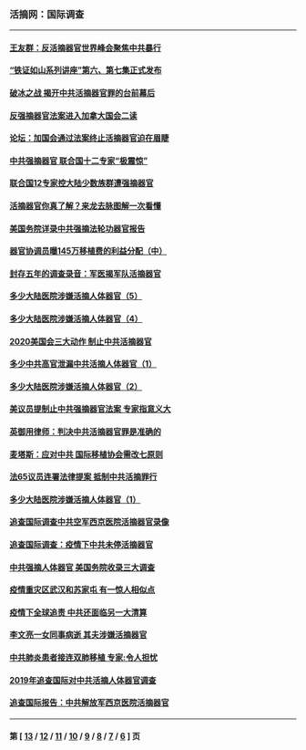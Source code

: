 ### 活摘网：国际调查
---
#### [王友群：反活摘器官世界峰会聚焦中共暴行](../../pages/nf5947/n13250738.md?02070430) 
#### [“铁证如山系列讲座”第六、第七集正式发布](../../pages/nf5947/n13106287.md?02070430) 
#### [破冰之战 揭开中共活摘器官罪的台前幕后](../../pages/nf5947/n13082457.md?02070430) 
#### [反强摘器官法案进入加拿大国会二读](../../pages/nf5947/n13033450.md?02070430) 
#### [论坛：加国会通过法案终止活摘器官迫在眉睫](../../pages/nf5947/n13029839.md?02070430) 
#### [中共强摘器官 联合国十二专家“极震惊”](../../pages/nf5947/n13024313.md?02070430) 
#### [联合国12专家控大陆少数族群遭强摘器官](../../pages/nf5947/n13023877.md?02070430) 
#### [活摘器官你真了解？来龙去脉图解一次看懂](../../pages/nf5947/n13013820.md?02070430) 
#### [美国务院详录中共强摘法轮功器官报告](../../pages/nf5947/n12944519.md?02070430) 
#### [器官协调员曝145万移植费的利益分配（中）](../../pages/nf5947/n12894547.md?02070430) 
#### [封存五年的调查录音：军医揭军队活摘器官](../../pages/nf5947/n12798692.md?02070430) 
#### [多少大陆医院涉嫌活摘人体器官（5）](../../pages/nf5947/n12768383.md?02070430) 
#### [多少大陆医院涉嫌活摘人体器官（4）](../../pages/nf5947/n12664434.md?02070430) 
#### [2020美国会三大动作 制止中共活摘器官](../../pages/nf5947/n12682004.md?02070430) 
#### [多少中共高官泄漏中共活摘人体器官（1）](../../pages/nf5947/n12671234.md?02070430) 
#### [多少大陆医院涉嫌活摘人体器官（2）](../../pages/nf5947/n12655589.md?02070430) 
#### [美议员提制止中共强摘器官法案 专家指意义大](../../pages/nf5947/n12630561.md?02070430) 
#### [英御用律师：判决中共活摘器官罪是准确的](../../pages/nf5947/n12580740.md?02070430) 
#### [麦塔斯：应对中共 国际移植协会需改七原则](../../pages/nf5947/n12514711.md?02070430) 
#### [法65议员连署法律提案 抵制中共活摘罪行](../../pages/nf5947/n12437047.md?02070430) 
#### [多少大陆医院涉嫌活摘人体器官（1）](../../pages/nf5947/n12414284.md?02070430) 
#### [追查国际调查中共空军西京医院活摘器官录像](../../pages/nf5947/n12348837.md?02070430) 
#### [追查国际调查：疫情下中共未停活摘器官](../../pages/nf5947/n12273415.md?02070430) 
#### [中共强摘人体器官 美国务院收录三大调查](../../pages/nf5947/n12181488.md?02070430) 
#### [疫情重灾区武汉和苏家屯 有一惊人相似点](../../pages/nf5947/n12150824.md?02070430) 
#### [疫情下全球追责 中共还面临另一大清算](../../pages/nf5947/n12070397.md?02070430) 
#### [李文亮一女同事病逝 其夫涉嫌活摘器官](../../pages/nf5947/n11957882.md?02070430) 
#### [中共肺炎患者接连双肺移植 专家:令人担忧](../../pages/nf5947/n11945516.md?02070430) 
#### [2019年追查国际对中共活摘人体器官调查](../../pages/nf5947/n11917733.md?02070430) 
#### [追查国际报告：中共解放军西京医院活摘器官](../../pages/nf5947/n11838359.md?02070430) 

---
#### 第 [ [13](./13.md?02070430) / [12](./12.md?02070430) / [11](./11.md?02070430) / [10](./10.md?02070430) / [9](./9.md?02070430) / [8](./8.md?02070430) / [7](./7.md?02070430) / [6](./6.md?02070430) ] 页
